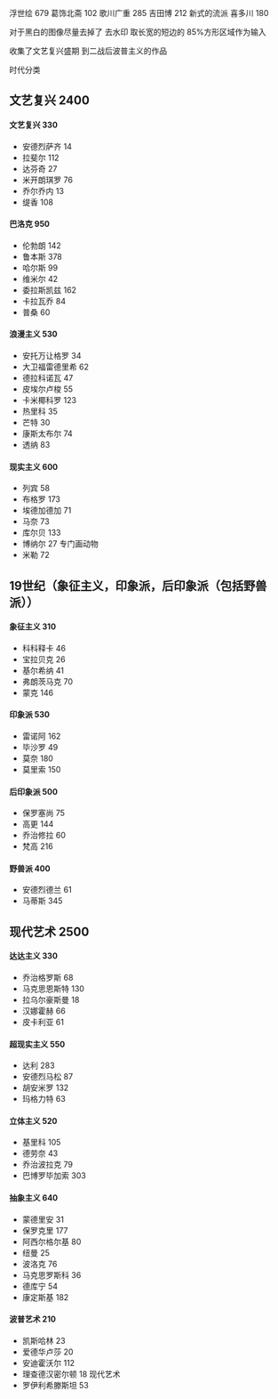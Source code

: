浮世绘 679
葛饰北斋 102
歌川广重 285
吉田博 212 新式的流派
喜多川 180

对于黑白的图像尽量去掉了
去水印
取长宽的短边的 85%方形区域作为输入

收集了文艺复兴盛期
到二战后波普主义的作品

时代分类
## 文艺复兴 2400
#### 文艺复兴 330
* 安德烈萨齐 14
* 拉斐尔 112
* 达芬奇 27
* 米开朗琪罗 76
* 乔尔乔内 13
* 缇香 108
#### 巴洛克 950 
* 伦勃朗 142
* 鲁本斯 378
* 哈尔斯 99
* 维米尔 42
* 委拉斯凯兹 162
* 卡拉瓦乔 84
* 普桑 60
#### 浪漫主义 530
* 安托万让格罗 34
* 大卫福雷德里希 62
* 德拉科诺瓦 47
* 皮埃尔卢梭 55
* 卡米椰科罗 123
* 热里科 35
* 芒特 30
* 康斯太布尔 74
* 透纳 83
#### 现实主义 600
* 列宾 58
* 布格罗 173
* 埃德加德加 71
* 马奈 73
* 库尔贝 133
* 博纳尔 27 专门画动物
* 米勒 72

## 19世纪（象征主义，印象派，后印象派（包括野兽派））
#### 象征主义 310
* 科科释卡 46
* 宝拉贝克 26
* 基尔希纳 41
* 弗朗茨马克 70
* 蒙克 146
#### 印象派 530
* 雷诺阿 162
* 毕沙罗 49
* 莫奈 180
* 莫里索 150
#### 后印象派 500
* 保罗塞尚 75
* 高更 144
* 乔治修拉 60
* 梵高 216
#### 野兽派 400
* 安德烈德兰 61
* 马蒂斯 345
## 现代艺术 2500
#### 达达主义 330
* 乔治格罗斯 68
* 马克思恩斯特 130
* 拉乌尔豪斯曼 18
* 汉娜霍赫 66
* 皮卡利亚 61
#### 超现实主义 550
* 达利 283
* 安德烈马松 87
* 胡安米罗 132
* 玛格力特 63
#### 立体主义 520
* 基里科 105
* 德劳奈 43
* 乔治波拉克 79
* 巴博罗毕加索 303
#### 抽象主义 640
* 蒙德里安 31
* 保罗克里 177
* 阿西尔格尔基 80
* 纽曼 25
* 波洛克 76
* 马克思罗斯科 36
* 德库宁 54
* 康定斯基 182
#### 波普艺术 210
* 凯斯哈林 23
* 爱德华卢莎 20
* 安迪霍沃尔 112
* 理查德汉密尔顿 18 现代艺术
* 罗伊利希滕斯坦 53
